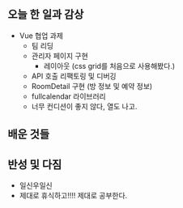 ## 오늘 한 일과 감상
- Vue 협업 과제
  - 팀 리딩
  - 관리자 페이지 구현
    - 레이아웃 (css grid를 처음으로 사용해봤다.)
  - API 호출 리팩토링 및 디버깅
  - RoomDetail 구현 (방 정보 및 예약 정보)
   - fullcalendar 라이브러리
  - 너무 컨디션이 좋지 않다, 열도 나고.

## 배운 것들

## 반성 및 다짐

- 일신우일신
- 제대로 휴식하고!!!! 제대로 공부한다.
